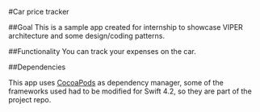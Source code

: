 #Car price tracker

##Goal
This is a sample app created for internship to showcase VIPER architecture and some design/coding patterns.

##Functionality
You can track your expenses on the car.

##Dependencies

This app uses [CocoaPods](https://cocoapods.org/) as dependency manager, some of the frameworks used had to be modified for Swift 4.2, so they are part of the project repo.